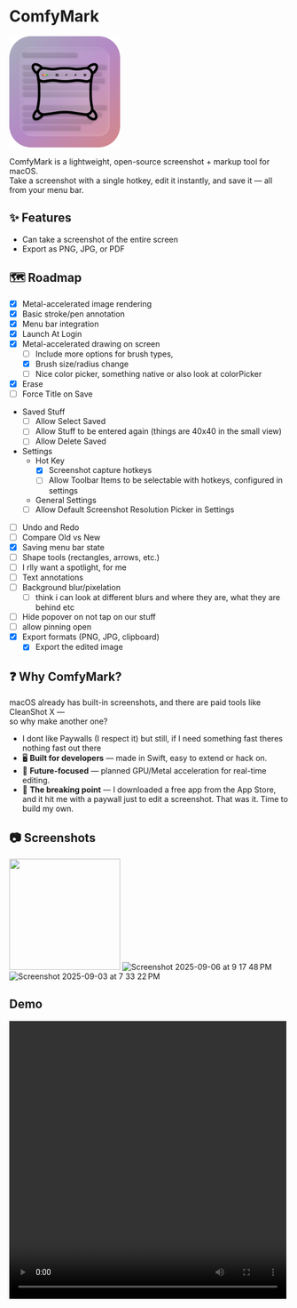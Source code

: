 # ComfyMark

<img src="Assets/ComfyMark.png" alt="ComfyMark Logo" width="200"/>

ComfyMark is a lightweight, open-source screenshot + markup tool for macOS.  
Take a screenshot with a single hotkey, edit it instantly, and save it — all from your menu bar.

## ✨ Features
- Can take a screenshot of the entire screen
- Export as PNG, JPG, or PDF

## 🗺️ Roadmap
- [x] Metal-accelerated image rendering
- [x] Basic stroke/pen annotation
- [x] Menu bar integration
- [x] Launch At Login
- [x] Metal-accelerated drawing on screen
  - [ ] Include more options for brush types,
  - [x] Brush size/radius change
  - [ ] Nice color picker, something native or also look at colorPicker
- [x] Erase
- [ ] Force Title on Save
- Saved Stuff
  - [ ] Allow Select Saved
  - [ ] Allow Stuff to be entered again (things are 40x40 in the small view)
  - [ ] Allow Delete Saved
- Settings
  - Hot Key
    - [x] Screenshot capture hotkeys
    - [ ] Allow Toolbar Items to be selectable with hotkeys, configured in settings
  - General Settings
  - [ ] Allow Default Screenshot Resolution Picker in Settings
- [ ] Undo and Redo
- [ ] Compare Old vs New
- [x] Saving menu bar state
- [ ] Shape tools (rectangles, arrows, etc.)
- [ ] I rlly want a spotlight, for me
- [ ] Text annotations
- [ ] Background blur/pixelation
  - [ ] think i can look at different blurs and where they are, what they are behind etc
- [ ] Hide popover on not tap on our stuff
- [ ] allow pinning open
- [x] Export formats (PNG, JPG, clipboard)
  - [x] Export the edited image

## ❓ Why ComfyMark?
macOS already has built-in screenshots, and there are paid tools like CleanShot X —  
so why make another one?

- I dont like Paywalls (I respect it) but still, if I need something fast theres nothing fast out there
- 🖥️ **Built for developers** — made in Swift, easy to extend or hack on.
- 🎨 **Future-focused** — planned GPU/Metal acceleration for real-time editing.
- 🤦 **The breaking point** — I downloaded a free app from the App Store, and it hit me with a paywall just to edit a screenshot. That was it. Time to build my own.

## 📷 Screenshots

<img width="200" height="200" src="https://github.com/user-attachments/assets/feb51cf0-096e-4297-b78f-e4118c28823d" />
<img width="500" height="612" alt="Screenshot 2025-09-06 at 9 17 48 PM" src="https://github.com/user-attachments/assets/7dfe51b7-d0d3-413b-b327-b87bc8d7a0da" />
<img width="500" height="612" alt="Screenshot 2025-09-03 at 7 33 22 PM" src="https://github.com/user-attachments/assets/a570b87d-2a05-4be3-9ad5-a18e5b281606" />

## Demo

<video width="500" height="500" alt="Demo" src="https://github.com/user-attachments/assets/f13313df-43ae-4c62-8092-4152ca6254ca" />




## 🛠 Installation
Clone the repo and build in **Xcode 16+** (macOS 15/Sequoia or later).  
App Store release coming soon.

```bash
git clone https://github.com/AryanRogye/ComfyMark.git
cd ComfyMark
open ComfyMark.xcodeproj
```
